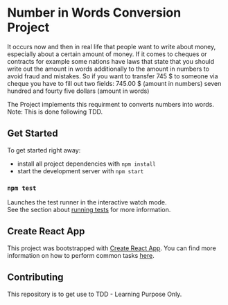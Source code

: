 # Number in Words Conversion Project

It occurs now and then in real life that people want to write about money, especially about a certain amount of money. If it comes to cheques or contracts for example some nations have laws that state that you should write out the amount in words additionally to the amount in numbers to avoid fraud and mistakes. So if you want to transfer 745 $ to someone via cheque you have to fill out two fields:
745.00 $ (amount in numbers)
seven hundred and fourty five dollars (amount in words)

The Project implements this requirment to converts numbers into words.
Note: This is done following TDD.

## Get Started

To get started right away:

- install all project dependencies with `npm install`
- start the development server with `npm start`

### `npm test`

Launches the test runner in the interactive watch mode.<br>
See the section about [running tests](https://facebook.github.io/create-react-app/docs/running-tests) for more information.

## Create React App

This project was bootstrapped with [Create React App](https://github.com/facebookincubator/create-react-app). You can find more information on how to perform common tasks [here](https://github.com/facebookincubator/create-react-app/blob/master/packages/react-scripts/template/README.md).

## Contributing

This repository is to get use to TDD - Learning Purpose Only.

